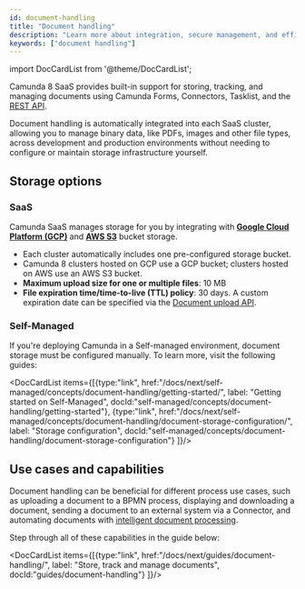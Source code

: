 ```yaml
---
id: document-handling
title: "Document handling"
description: "Learn more about integration, secure management, and efficient storage and retrieval of documents across development and production environments in a SaaS environment."
keywords: ["document handling"]
---
```


import DocCardList from '@theme/DocCardList';

Camunda 8 SaaS provides built-in support for storing, tracking, and managing documents using Camunda Forms, Connectors, Tasklist, and the [REST API](/apis-tools/camunda-api-rest/specifications/create-documents.api.mdx).

Document handling is automatically integrated into each SaaS cluster, allowing you to manage binary data, like PDFs, images and other file types, across development and production environments without needing to configure or maintain storage infrastructure yourself.

## Storage options

### SaaS

Camunda SaaS manages storage for you by integrating with [**Google Cloud Platform (GCP)**](https://cloud.google.com/storage) and [**AWS S3**](https://aws.amazon.com/s3/) bucket storage.

- Each cluster automatically includes one pre-configured storage bucket.
- Camunda 8 clusters hosted on GCP use a GCP bucket; clusters hosted on AWS use an AWS S3 bucket.
- **Maximum upload size for one or multiple files**: 10 MB
- **File expiration time/time-to-live (TTL) policy**: 30 days. A custom expiration date can be specified via the [Document upload API](../../apis-tools/camunda-api-rest/specifications/create-document.api.mdx).

### Self-Managed

If you're deploying Camunda in a Self-managed environment, document storage must be configured manually. To learn more, visit the following guides:

<DocCardList items={[{type:"link", href:"/docs/next/self-managed/concepts/document-handling/getting-started/", label: "Getting started on Self-Managed", docId:"self-managed/concepts/document-handling/getting-started"},
{type:"link", href:"/docs/next/self-managed/concepts/document-handling/document-storage-configuration/", label: "Storage configuration", docId:"self-managed/concepts/document-handling/document-storage-configuration"}
]}/>

## Use cases and capabilities

Document handling can be beneficial for different process use cases, such as uploading a document to a BPMN process, displaying and downloading a document, sending a document to an external system via a Connector, and automating documents with [intelligent document processing](/components/modeler/web-modeler/idp/idp-example.md).

Step through all of these capabilities in the guide below:

<DocCardList items={[{type:"link", href:"/docs/next/guides/document-handling/", label: "Store, track and manage documents", docId:"guides/document-handling"}
]}/>
